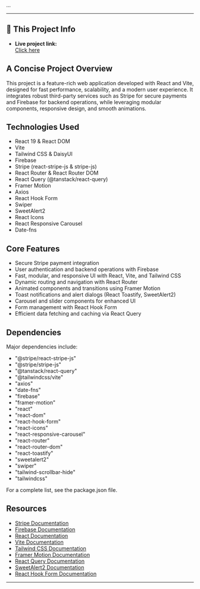 ...

---

## 📝 This Project Info

- **Live project link:**  
<a href="https://career-code-452b5.web.app">Click here</a>

## A Concise Project Overview

This project is a feature-rich web application developed with React and Vite, designed for fast performance, scalability, and a modern user experience. It integrates robust third-party services such as Stripe for secure payments and Firebase for backend operations, while leveraging modular components, responsive design, and smooth animations.

## Technologies Used

- React 19 & React DOM
- Vite
- Tailwind CSS & DaisyUI
- Firebase
- Stripe (react-stripe-js & stripe-js)
- React Router & React Router DOM
- React Query (@tanstack/react-query)
- Framer Motion
- Axios
- React Hook Form
- Swiper
- SweetAlert2
- React Icons
- React Responsive Carousel
- Date-fns

## Core Features

- Secure Stripe payment integration
- User authentication and backend operations with Firebase
- Fast, modular, and responsive UI with React, Vite, and Tailwind CSS
- Dynamic routing and navigation with React Router
- Animated components and transitions using Framer Motion
- Toast notifications and alert dialogs (React Toastify, SweetAlert2)
- Carousel and slider components for enhanced UI
- Form management with React Hook Form
- Efficient data fetching and caching via React Query

## Dependencies

Major dependencies include:
- "@stripe/react-stripe-js"
- "@stripe/stripe-js"
- "@tanstack/react-query"
- "@tailwindcss/vite"
- "axios"
- "date-fns"
- "firebase"
- "framer-motion"
- "react"
- "react-dom"
- "react-hook-form"
- "react-icons"
- "react-responsive-carousel"
- "react-router"
- "react-router-dom"
- "react-toastify"
- "sweetalert2"
- "swiper"
- "tailwind-scrollbar-hide"
- "tailwindcss"

For a complete list, see the package.json file.

## Resources

- [Stripe Documentation](https://stripe.com/docs)
- [Firebase Documentation](https://firebase.google.com/docs)
- [React Documentation](https://react.dev/)
- [Vite Documentation](https://vitejs.dev/)
- [Tailwind CSS Documentation](https://tailwindcss.com/)
- [Framer Motion Documentation](https://www.framer.com/motion/)
- [React Query Documentation](https://tanstack.com/query/latest)
- [SweetAlert2 Documentation](https://sweetalert2.github.io/)
- [React Hook Form Documentation](https://react-hook-form.com/)


---
